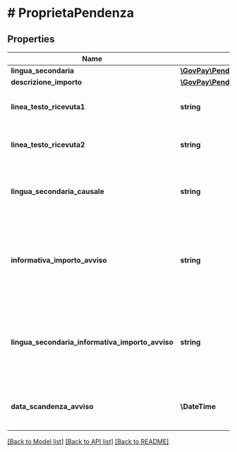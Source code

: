 # # ProprietaPendenza

## Properties

Name | Type | Description | Notes
------------ | ------------- | ------------- | -------------
**lingua_secondaria** | [**\GovPay\Pendenze\Model\LinguaSecondaria**](LinguaSecondaria.md) |  | [optional]
**descrizione_importo** | [**\GovPay\Pendenze\Model\VoceDescrizioneImporto[]**](VoceDescrizioneImporto.md) |  | [optional]
**linea_testo_ricevuta1** | **string** | stringa personalizzata da inserire nella ricevuta | [optional]
**linea_testo_ricevuta2** | **string** | stringa personalizzata da inserire nella ricevuta | [optional]
**lingua_secondaria_causale** | **string** | causale della pendenza nella lingua secondaria da inserire nell&#39;avviso | [optional]
**informativa_importo_avviso** | **string** | se valorizzato, sostituisce il testo standard. Se valorizzato con stringa vuota, l&#39;informativa viene omessa. | [optional]
**lingua_secondaria_informativa_importo_avviso** | **string** | se valorizzato, sostituisce il testo standard. Se valorizzato con stringa vuota, l&#39;informativa viene omessa. | [optional]
**data_scandenza_avviso** | **\DateTime** | se valorizzata, sostituisce la data di scadenza standard. | [optional]

[[Back to Model list]](../../README.md#models) [[Back to API list]](../../README.md#endpoints) [[Back to README]](../../README.md)
